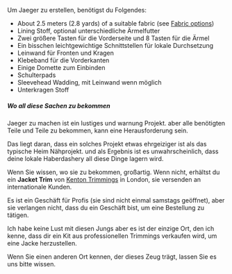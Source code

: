 Um Jaeger zu erstellen, benötigst du Folgendes:

-   About 2.5 meters (2.8 yards) of a suitable fabric (see [Fabric options](#fabric-options))
-   Lining Stoff, optional unterschiedliche Ärmelfutter
-   Zwei größere Tasten für die Vorderseite und 8 Tasten für die Ärmel
-   Ein bisschen leichtgewichtige Schnittstellen für lokale Durchsetzung
-   Leinwand für Fronten und Kragen
-   Klebeband für die Vorderkanten
-   Einige Domette zum Einbinden
-   Schulterpads
-   Sleevehead Wadding, mit Leinwand wenn möglich
-   Unterkragen Stoff

<Note>

##### Wo all diese Sachen zu bekommen

Jaeger zu machen ist ein lustiges und warnung Projekt. aber alle benötigten Teile und Teile zu bekommen, kann eine Herausforderung sein.

Das liegt daran, dass ein solches Projekt etwas ehrgeiziger ist als das typische Heim Nähprojekt.
und als Ergebnis ist es unwahrscheinlich, dass deine lokale Haberdashery all diese Dinge lagern wird.

Wenn Sie wissen, wo sie zu bekommen, großartig. Wenn nicht, erhältst du ein **Jacket Trim** von
[Kenton Trimmings](http://kentontrimmings.co.uk/shop/) in London, sie versenden an internationale Kunden.

Es ist ein Geschäft für Profis (sie sind nicht einmal samstags geöffnet), aber sie verlangen nicht, dass du ein Geschäft
bist, um eine Bestellung zu tätigen.

Ich habe keine Lust mit diesen Jungs aber es ist der einzige Ort, den ich kenne, dass dir ein Kit aus
professionellen Trimmings verkaufen wird, um eine Jacke herzustellen.

Wenn Sie einen anderen Ort kennen, der dieses Zeug trägt, lassen Sie es uns bitte wissen.

</Note>
